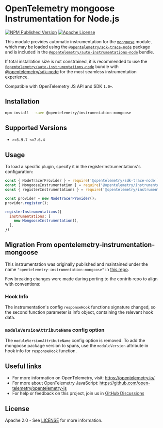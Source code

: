 # OpenTelemetry mongoose Instrumentation for Node.js

[![NPM Published Version][npm-img]][npm-url]
[![Apache License][license-image]][license-image]

This module provides automatic instrumentation for the [`mongoose`](https://github.com/Automattic/mongoose) module, which may be loaded using the [`@opentelemetry/sdk-trace-node`](https://github.com/open-telemetry/opentelemetry-js/tree/main/packages/opentelemetry-sdk-trace-node) package and is included in the [`@opentelemetry/auto-instrumentations-node`](https://www.npmjs.com/package/@opentelemetry/auto-instrumentations-node) bundle.

If total installation size is not constrained, it is recommended to use the [`@opentelemetry/auto-instrumentations-node`](https://www.npmjs.com/package/@opentelemetry/auto-instrumentations-node) bundle with [@opentelemetry/sdk-node](`https://www.npmjs.com/package/@opentelemetry/sdk-node`) for the most seamless instrumentation experience.

Compatible with OpenTelemetry JS API and SDK `1.0+`.

## Installation

```bash
npm install --save @opentelemetry/instrumentation-mongoose
```

## Supported Versions

- `>=5.9.7 <=7.6.4`

## Usage

To load a specific plugin, specify it in the registerInstrumentations's configuration:

```js
const { NodeTracerProvider } = require('@opentelemetry/sdk-trace-node');
const { MongooseInstrumentation } = require('@opentelemetry/instrumentation-mongoose');
const { registerInstrumentations } = require('@opentelemetry/instrumentation');

const provider = new NodeTracerProvider();
provider.register();

registerInstrumentations({
  instrumentations: [
    new MongooseInstrumentation(),
  ],
})
```

## Migration From opentelemetry-instrumentation-mongoose

This instrumentation was originally published and maintained under the name `"opentelemetry-instrumentation-mongoose"` in [this repo](https://github.com/aspecto-io/opentelemetry-ext-js).

Few breaking changes were made during porting to the contrib repo to align with conventions:

### Hook Info

The instrumentation's config `responseHook` functions signature changed, so the second function parameter is info object, containing the relevant hook data.

### `moduleVersionAttributeName` config option

The `moduleVersionAttributeName` config option is removed. To add the mongoose package version to spans, use the `moduleVersion` attribute in hook info for `responseHook` function.

## Useful links

- For more information on OpenTelemetry, visit: <https://opentelemetry.io/>
- For more about OpenTelemetry JavaScript: <https://github.com/open-telemetry/opentelemetry-js>
- For help or feedback on this project, join us in [GitHub Discussions][discussions-url]

## License

Apache 2.0 - See [LICENSE][license-url] for more information.

[discussions-url]: https://github.com/open-telemetry/opentelemetry-js/discussions
[license-url]: https://github.com/open-telemetry/opentelemetry-js-contrib/blob/main/LICENSE
[license-image]: https://img.shields.io/badge/license-Apache_2.0-green.svg?style=flat
[npm-url]: https://www.npmjs.com/package/@opentelemetry/instrumentation-mongoose
[npm-img]: https://badge.fury.io/js/%40opentelemetry%2Finstrumentation-mongoose.svg

